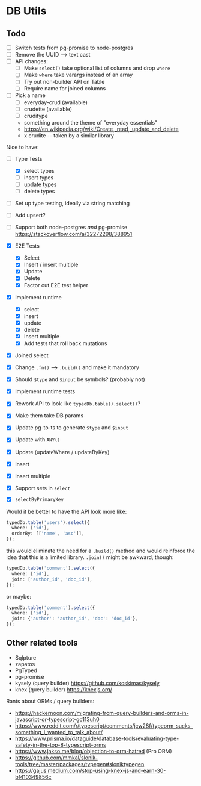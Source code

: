 # DB Utils

## Todo

- [ ] Switch tests from pg-promise to node-postgres
- [ ] Remove the UUID --> text cast
- [ ] API changes:
  - [ ] Make `select()` take optional list of columns and drop `where`
  - [ ] Make `where` take varargs instead of an array
  - [ ] Try out non-builder API on Table
  - [ ] Require name for joined columns
- [ ] Pick a name
  - [ ] everyday-crud (available)
  - [ ] crudette (available)
  - [ ] cruditype
  - something around the theme of "everyday essentials"
  - https://en.wikipedia.org/wiki/Create,_read,_update_and_delete
  - x crudite -- taken by a similar library

Nice to have:

- [ ] Type Tests
  - [x] select types
  - [ ] insert types
  - [ ] update types
  - [ ] delete types
- [ ] Set up type testing, ideally via string matching
- [ ] Add upsert?
- [ ] Support both node-postgres _and_ pg-promise
      https://stackoverflow.com/a/32272298/388951

- [x] E2E Tests
  - [x] Select
  - [x] Insert / insert multiple
  - [x] Update
  - [x] Delete
  - [x] Factor out E2E test helper
- [x] Implement runtime
  - [x] select
  - [x] insert
  - [x] update
  - [x] delete
  - [x] Insert multiple
  - [x] Add tests that roll back mutations
- [x] Joined select
- [x] Change `.fn()` --> `.build()` and make it mandatory
- [x] Should `$type` and `$input` be symbols? (probably not)
- [x] Implement runtime tests
- [x] Rework API to look like `typedDb.table().select()`?
- [x] Make them take DB params
- [x] Update pg-to-ts to generate `$type` and `$input`
- [x] Update with `ANY()`
- [x] Update (updateWhere / updateByKey)
- [x] Insert
- [x] Insert multiple
- [x] Support sets in `select`
- [x] `selectByPrimaryKey`

Would it be better to have the API look more like:

```ts
typedDb.table('users').select({
  where: ['id'],
  orderBy: [['name', 'asc']],
});
```

this would eliminate the need for a `.build()` method and would
reinforce the idea that this is a limited library. `.join()` might
be awkward, though:

```ts
typedDb.table('comment').select({
  where: ['id'],
  join: ['author_id', 'doc_id'],
});
```

or maybe:

```ts
typedDb.table('comment').select({
  where: ['id'],
  join: {'author': 'author_id', 'doc': 'doc_id'},
});
```

## Other related tools

- Sqlpture
- zapatos
- PgTyped
- pg-promise
- kysely (query builder) <https://github.com/koskimas/kysely>
- knex (query builder) <https://knexjs.org/>

Rants about ORMs / query builders:
- <https://hackernoon.com/migrating-from-query-builders-and-orms-in-javascript-or-typescript-gc113uh0>
- https://www.reddit.com/r/typescript/comments/jcw28f/typeorm_sucks_something_i_wanted_to_talk_about/
- https://www.prisma.io/dataguide/database-tools/evaluating-type-safety-in-the-top-8-typescript-orms
- <https://www.jakso.me/blog/objection-to-orm-hatred> (Pro ORM)
- <https://github.com/mmkal/slonik-tools/tree/master/packages/typegen#sloniktypegen>
- <https://gajus.medium.com/stop-using-knex-js-and-earn-30-bf410349856c>

